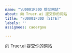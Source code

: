 ```yaml
---
name: "\U0001F30D 提交网站"
about: 向 Truer.ai 提交你的网站
title: "\U0001F30D [SITE]"
labels: ''
assignees: caoergou

---
```


向 Truer.ai 提交你的网站
